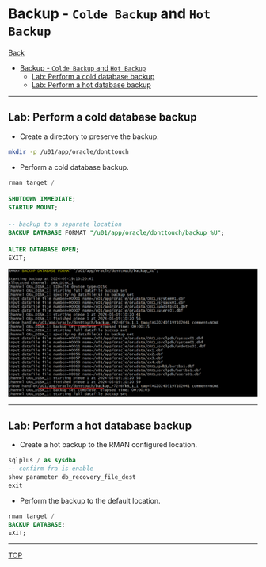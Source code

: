 # Backup - `Colde Backup` and `Hot Backup`

[Back](../../index.md)

- [Backup - `Colde Backup` and `Hot Backup`](#backup---colde-backup-and-hot-backup)
  - [Lab: Perform a cold database backup](#lab-perform-a-cold-database-backup)
  - [Lab: Perform a hot database backup](#lab-perform-a-hot-database-backup)

---

## Lab: Perform a cold database backup

- Create a directory to preserve the backup.

```sh
mkdir -p /u01/app/oracle/donttouch
```

- Perform a cold database backup.

```sql
rman target /

SHUTDOWN IMMEDIATE;
STARTUP MOUNT;

-- backup to a separate location
BACKUP DATABASE FORMAT "/u01/app/oracle/donttouch/backup_%U";

ALTER DATABASE OPEN;
EXIT;
```

![lab_cold_recovery01](./pic/lab_cold_recovery01.png)

---

## Lab: Perform a hot database backup

- Create a hot backup to the RMAN configured location.

```sql
sqlplus / as sysdba
-- confirm fra is enable
show parameter db_recovery_file_dest
exit
```

- Perform the backup to the default location.

```sql
rman target /
BACKUP DATABASE;
EXIT;
```

---

[TOP](#backup---colde-backup-and-hot-backup)
